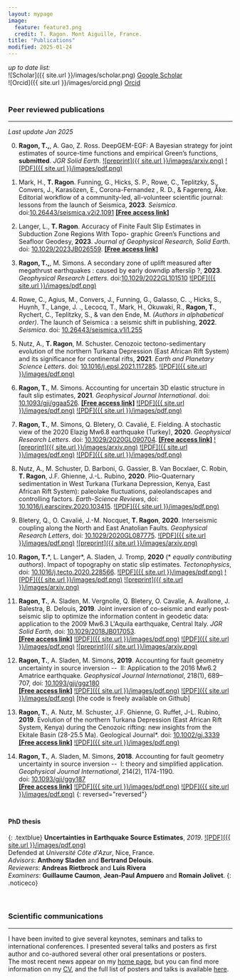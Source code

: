 ```yaml
---
layout: mypage
image:
  feature: feature3.png
  credit: T. Ragon. Mont Aiguille, France.
title: "Publications"
modified: 2025-01-24
---
```


_up to date list:_  
![Scholar]({{ site.url }}/images/scholar.png) [Google Scholar](https://scholar.google.ca/citations?user=v_X3_GoAAAAJ&hl=en)  
![Orcid]({{ site.url }}/images/orcid.png) [Orcid](http://orcid.org/0000-0002-1276-1910)   

<br style="line-height: 5px" />

### Peer reviewed publications
---  
_Last update Jan 2025_

   
0. **Ragon, T.,**, A. Gao, Z. Ross.  DeepGEM-EGF: A Bayesian strategy for joint estimates of source-time functions and empirical Green’s functions, **submitted**. *JGR Solid Earth*. [![preprint]({{ site.url }}/images/arxiv.png)](https://www.essoar.org/doi/10.1002/essoar.10502450.2) [![PDF]({{ site.url }}/images/pdf.png)](./files/DG-EGF_Suppl_Mat.pdf)

0.  Mark, H., **T. Ragon**.  Funning, G., Hicks, S. P., Rowe, C., Teplitzky, S., Convers, J., Karasözen, E., Corona-Fernandez , R. D., & Fagereng, Åke. Editorial workflow of a community-led, all-volunteer scientific journal: lessons from the launch of Seismica, **2023**. *Seismica*. doi:[10.26443/seismica.v2i2.1091](https://agupubs.onlinelibrary.wiley.com/doi/full/10.1029/2022GL101510) [**[Free access link]**](https://doi.org/10.26443/seismica.v2i2.1091)
   
0. Langer, L., **T. Ragon**. Accuracy of Finite Fault Slip Estimates in Subduction Zone Regions With Topo-
graphic Green’s Functions and Seafloor Geodesy, **2023**. *Journal of Geophysical Research, Solid Earth*. doi: [10.1029/2023JB026559](https://agupubs.onlinelibrary.wiley.com/doi/full/10.1029/2023JB026559). [**[Free access link]**](https://agupubs.onlinelibrary.wiley.com/doi/full/10.1029/2023JB026559)
   
0. **Ragon, T.,**, M. Simons.  A secondary zone of uplift measured after megathrust earthquakes : caused by early downdip afterslip ?, **2023**. *Geophysical Research Letters*. doi:[10.1029/2022GL101510](https://agupubs.onlinelibrary.wiley.com/doi/full/10.1029/2022GL101510)  [![PDF]({{ site.url }}/images/pdf.png)](./files/ragon_2022_grl.pdf)

0. Rowe, C., Agius, M., Convers, J., Funning, G., Galasso, C. ., Hicks, S., Huynh, T., Lange, J. ., Lecocq, T., Mark, H., Okuwaki, R., **Ragon, T.**, Rychert, C., Teplitzky, S., & van den Ende, M. *(Authors in alphabetical order)*. The launch of Seismica : a seismic shift in publishing, **2022**. *Seismica*. doi: [10.26443/seismica.v1i1.255](https://seismica.library.mcgill.ca/article/view/255)

0. Nutz, A., **T. Ragon**, M. Schuster. Cenozoic tectono-sedimentary evolution of the northern Turkana Depression (East African Rift System) and its significance for continental rifts, **2021**. *Earth and Planetary Science Letters*. doi: [10.1016/j.epsl.2021.117285](https://doi.org/10.1016/j.epsl.2021.117285). [![PDF]({{ site.url }}/images/pdf.png)](./files/nutz_2021_epsl.pdf)

0. **Ragon, T.**, M. Simons. Accounting for uncertain 3D elastic structure in fault slip estimates, **2021**. *Geophysical Journal International*. doi: [10.1093/gji/ggaa526](https://doi.org/10.1093/gji/ggaa526). [**[Free access link]**](https://academic.oup.com/gji/advance-article/doi/10.1093/gji/ggaa526/5955446?guestAccessKey=daf97f1e-4f32-4c42-9bee-58d0c85989c7)  [![PDF]({{ site.url }}/images/pdf.png)](./files/ragon_2020_gji.pdf) [![PDF]({{ site.url }}/images/pdf.png)](./files/ragon_2020_gji_suppl.pdf)
 
0. **Ragon, T.**, M. Simons, Q. Bletery, O. Cavalié, E. Fielding. A stochastic view of the 2020 Elazig Mw6.8 earthquake (Turkey), **2020**. *Geophysical Research Letters*. doi: [10.1029/2020GL090704](https://doi.org/10.1029/2020GL090704). [**[Free access link]**](https://onlinelibrary.wiley.com/share/author/S7CHFYHJGCAGVPGV3EEX?target=10.1029/2020GL090704) [![preprint]({{ site.url }}/images/arxiv.png)](https://doi.org/10.1002/essoar.10504361.1)  [![PDF]({{ site.url }}/images/pdf.png)](./files/ragon_2020_grl.pdf) [![PDF]({{ site.url }}/images/pdf.png)](./files/ragon_2020_grl_suppl.pdf)

0. Nutz, A., M. Schuster, D. Barboni, G. Gassier, B. Van Bocxlaer, C. Robin, **T. Ragon**, J.F. Ghienne, J.-L. Rubino, **2020**. Plio-Quaternary sedimentation in West Turkana (Turkana Depression, Kenya, East African Rift System): paleolake fluctuations, paleolandscapes and controlling factors. *Earth-Science Reviews*, doi: [10.1016/j.earscirev.2020.103415](https://doi.org/10.1016/j.earscirev.2020.103415). [![PDF]({{ site.url }}/images/pdf.png)](./files/nutz_2020_esr.pdf)

0. Bletery, Q., O. Cavalié, J.-M. Nocquet, **T. Ragon**, **2020**. Interseismic coupling along the North and East Anatolian Faults. *Geophysical Research Letters*, doi: [10.1029/2020GL087775](https://doi.org/10.1029/2020GL087775). [![PDF]({{ site.url }}/images/pdf.png)](./files/bletery_2020_grl.pdf) [![preprint]({{ site.url }}/images/arxiv.png)](https://www.essoar.org/doi/10.1002/essoar.10502450.2)

0. **Ragon, T.**\*, L. Langer\*, A. Sladen, J. Tromp, **2020** (\* *equally contributing authors*). Impact of topography on static slip estimates. *Tectonophysics*, doi: [10.1016/j.tecto.2020.228566](https://doi.org/10.1016/j.tecto.2020.228566).  [![PDF]({{ site.url }}/images/pdf.png)](./files/langer_2020_tecto.pdf)  [![PDF]({{ site.url }}/images/pdf.png)](./files/langer_2020_tecto_suppl.pdf)  [![preprint]({{ site.url }}/images/arxiv.png)](https://doi.org/10.31223/osf.io/nsbx3)

0. **Ragon, T.**, A. Sladen, M. Vergnolle, Q. Bletery, O. Cavalie, A. Avallone, J. Balestra, B. Delouis, **2019**. Joint inversion of co-seismic and early post-seismic slip to optimize the information content in geodetic data: application to the 2009 Mw6.3 L'Aquila earthquake, Central Italy. *JGR Solid Earth*, doi: [10.1029/2018JB017053](https://doi.org/10.1029/2018JB017053).  
[**[Free access link]**](https://agupubs.onlinelibrary.wiley.com/doi/epdf/10.1029/2018JB017053)  [![PDF]({{ site.url }}/images/pdf.png)](./files/ragon_2019_jgr.pdf)  [![PDF]({{ site.url }}/images/pdf.png)](./files/ragon_2019_jgr_suppl.pdf)  [![preprint]({{ site.url }}/images/arxiv.png)](https://eartharxiv.org/urkga/)

0. **Ragon, T.**, A. Sladen, M. Simons, **2019**. Accounting for fault geometry uncertainty in source inversion --  II: Application to the 2016 Mw6.2 Amatrice earthquake. *Geophysical Journal International*, 218(1), 689–707, doi: [10.1093/gji/ggz180](https://doi.org/10.1093/gji/ggz180)  
[**[Free access link]**](https://academic.oup.com/gji/article/218/1/689/5454748?guestAccessKey=b45527ab-725a-40bf-bf0b-82ad5b9fda40)  [![PDF]({{ site.url }}/images/pdf.png)](./files/ragon_2019_gji.pdf)  [![PDF]({{ site.url }}/images/pdf.png)](./files/ragon_2019_gji_suppl.pdf)  [the code is freely available on Github]

0. **Ragon, T.**, A. Nutz, M. Schuster, J.F. Ghienne, G. Ruffet, J-L. Rubino, **2019**. Evolution of the northern Turkana Depression (East African Rift System, Kenya) during the Cenozoic rifting: new insights from the Ekitale Basin (28-25.5 Ma). Geological Journal*. doi: [10.1002/gj.3339](https://onlinelibrary.wiley.com/doi/abs/10.1002/gj.3339)  
[**[Free access link]**](https://www.researchgate.net/profile/Thea_Ragon/publication/328422693_Evolution_of_the_northern_Turkana_Depression_East_African_Rift_System_Kenya_during_the_Cenozoic_rifting_New_insights_from_the_Ekitale_Basin_28-255_Ma/links/5bd18bb6a6fdcc6f7900cfb0/Evolution-of-the-northern-Turkana-Depression-East-African-Rift-System-Kenya-during-the-Cenozoic-rifting-New-insights-from-the-Ekitale-Basin-28-255-Ma.pdf)  [![PDF]({{ site.url }}/images/pdf.png)](./files/ragon_2019_gj.pdf)

0. **Ragon, T.**, A. Sladen, M. Simons, **2018**. Accounting for fault geometry uncertainty in source inversion --  I: theory and simplified application. *Geophysical Journal International*, 214(2), 1174-1190. doi: [10.1093/gji/ggy187](http://dx.doi.org/10.1093/gji/ggy187)  
[**[Free access link]**](https://academic.oup.com/gji/advance-article/doi/10.1093/gji/ggy187/4996353?guestAccessKey=86188bcd-f078-4700-9762-27d888995596)  [![PDF]({{ site.url }}/images/pdf.png)](./files/ragon_2018_gji.pdf)  [![PDF]({{ site.url }}/images/pdf.png)](./files/ragon_2018_gji_suppl.pdf)
{: reversed="reversed"}

<br style="line-height: 10px" />

#### PhD thesis
{: .textblue}
**Uncertainties in Earthquake Source Estimates**, *2019*. [![PDF]({{ site.url }}/images/pdf.png)](https://tel.archives-ouvertes.fr/tel-02271745/document)  
Defended at *Université Côte d'Azur*, Nice, France.  
*Advisors*: **Anthony Sladen** and **Bertrand Delouis**.  
*Reviewers*: **Andreas Rietbrock** and **Luis Rivera**  
*Examiners*: **Guillaume Caumon**, **Jean-Paul Ampuero** and **Romain Jolivet**.
{: .noticeco} 

<br style="line-height: 20px" />

### Scientific communications  
---  
I have been invited to give several keynotes, seminars and talks to international conferences. I presented several talks and posters as first author and co-authored several other oral presentations or posters.  
The most recent news appear on my [home page](https://thearagon.github.io/), but you can find more information on my [CV](https://thearagon.github.io/cv/), and the full list of posters and talks is available [here](/cv/full_list.pdf).
